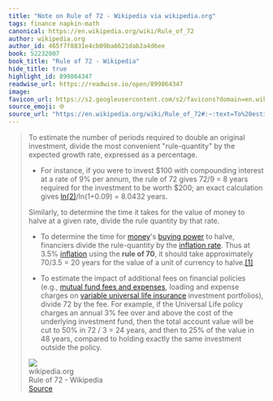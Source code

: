 ```yaml
---
title: "Note on Rule of 72 - Wikipedia via wikipedia.org"
tags: finance napkin-math
canonical: https://en.wikipedia.org/wiki/Rule_of_72
author: wikipedia.org
author_id: 465f7f8831e4cb09ba6621dab2a4d6ee
book: 52232007
book_title: "Rule of 72 - Wikipedia"
hide_title: true
highlight_id: 899864347
readwise_url: https://readwise.io/open/899864347
image: 
favicon_url: https://s2.googleusercontent.com/s2/favicons?domain=en.wikipedia.org
source_emoji: 🌐
source_url: "https://en.wikipedia.org/wiki/Rule_of_72#:~:text=To%20estimate%20the,outside%20the%20policy."
---
```


> To estimate the number of periods required to double an original investment, divide the most convenient "rule-quantity" by the expected growth rate, expressed as a percentage.
> 
> - For instance, if you were to invest $100 with compounding interest at a rate of 9% per annum, the rule of 72 gives 72/9 = 8 years required for the investment to be worth $200; an exact calculation gives [ln(2)](https://en.wikipedia.org/wiki/Natural_logarithm_of_2)/ln(1+0.09) = 8.0432 years.
> 
> Similarly, to determine the time it takes for the value of money to halve at a given rate, divide the rule quantity by that rate.
> 
> - To determine the time for [money](https://en.wikipedia.org/wiki/Money)'s [buying power](https://en.wikipedia.org/wiki/Purchasing_power) to halve, financiers divide the rule-quantity by the [inflation rate](https://en.wikipedia.org/wiki/Inflation_rate). Thus at 3.5% [inflation](https://en.wikipedia.org/wiki/Inflation) using the **rule of 70**, it should take approximately 70/3.5 = 20 years for the value of a unit of currency to halve.[[1]](https://en.wikipedia.org/wiki/Rule_of_72/#cite_note-Meadows-1)
> 
> - To estimate the impact of additional fees on financial policies (e.g., [mutual fund fees and expenses](https://en.wikipedia.org/wiki/Mutual_fund_fees_and_expenses), loading and expense charges on [variable universal life insurance](https://en.wikipedia.org/wiki/Variable_universal_life_insurance) investment portfolios), divide 72 by the fee. For example, if the Universal Life policy charges an annual 3% fee over and above the cost of the underlying investment fund, then the total account value will be cut to 50% in 72 / 3 = 24 years, and then to 25% of the value in 48 years, compared to holding exactly the same investment outside the policy.
> <div class="quoteback-footer"><div class="quoteback-avatar"><img class="mini-favicon" src="https://s2.googleusercontent.com/s2/favicons?domain=en.wikipedia.org"></div><div class="quoteback-metadata"><div class="metadata-inner"><span style="display:none">FROM:</span><div aria-label="wikipedia.org" class="quoteback-author"> wikipedia.org</div><div aria-label="Rule of 72 - Wikipedia" class="quoteback-title"> Rule of 72 - Wikipedia</div></div></div><div class="quoteback-backlink"><a target="_blank" aria-label="go to the full text of this quotation" rel="noopener" href="https://en.wikipedia.org/wiki/Rule_of_72#:~:text=To%20estimate%20the,outside%20the%20policy." class="quoteback-arrow"> Source</a></div></div>
